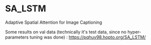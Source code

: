 # SA_LSTM
Adaptive Spatial Attention for Image Captioning

Some results on val data (technically it's test data, since no hyper-parameters tuning was done) : https://pqhuy98.hopto.org/SA_LSTM/
